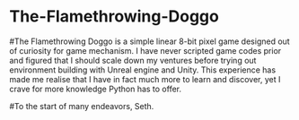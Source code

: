 # The-Flamethrowing-Doggo

#The Flamethrowing Doggo is a simple linear 8-bit pixel game designed out of curiosity for game mechanism. I have never scripted game codes prior and figured that I should scale down my ventures before trying out environment building with Unreal engine and Unity. This experience has made me realise that I have in fact much more to learn and discover, yet I crave for more knowledge Python has to offer.

#To the start of many endeavors, Seth.
